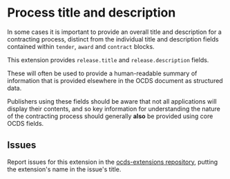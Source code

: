 # Process title and description

In some cases it is important to provide an overall title and description for a contracting process, distinct from the individual title and description fields contained within ```tender```, ```award``` and ```contract``` blocks.

This extension provides ```release.title``` and ```release.description``` fields.

These will often be used to provide a human-readable summary of information that is provided elsewhere in the OCDS document as structured data.

Publishers using these fields should be aware that not all applications will display their contents, and so key information for understanding the nature of the contracting process should generally **also** be provided using core OCDS fields.

## Issues

Report issues for this extension in the [ocds-extensions repository](https://github.com/open-contracting/ocds-extensions/issues), putting the extension's name in the issue's title.
